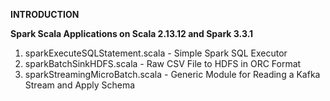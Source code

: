 **INTRODUCTION**

**Spark Scala Applications on Scala 2.13.12 and Spark 3.3.1**

1. sparkExecuteSQLStatement.scala - Simple Spark SQL Executor
2. sparkBatchSinkHDFS.scala - Raw CSV File to HDFS in ORC Format
3. sparkStreamingMicroBatch.scala - Generic Module for Reading a Kafka Stream and Apply Schema